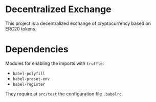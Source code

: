 # Decentralized Exchange

This project is a decentralized exchange of cryptocurrency based on ERC20 tokens.

# Dependencies

Modules for enabling the imports with `truffle`:

   * `babel-polyfill`
   * `babel-preset-env`
   * `babel-register`

They require at `src/test` the configuration file `.babelrc`.